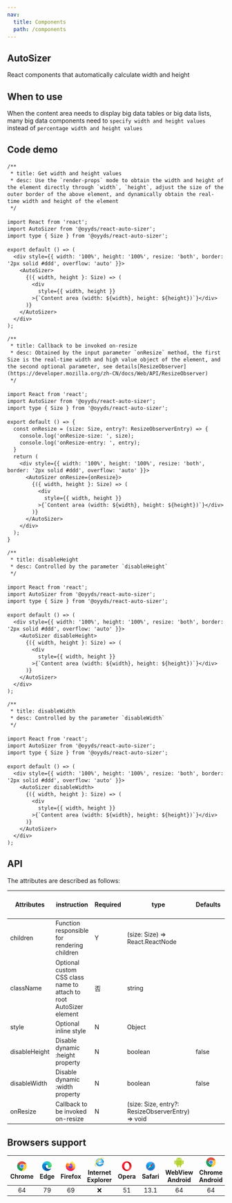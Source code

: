 ```yaml
---
nav:
  title: Components
  path: /components
---
```


## AutoSizer

React components that automatically calculate width and height

## When to use

When the content area needs to display big data tables or big data lists, many big data components need to `specify width and height values` instead of `percentage width and height values`

## Code demo

```tsx
/**
 * title: Get width and height values
 * desc: Use the `render-props` mode to obtain the width and height of the element directly through `width`, `height`, adjust the size of the outer border of the above element, and dynamically obtain the real-time width and height of the element
 */

import React from 'react';
import AutoSizer from '@oyyds/react-auto-sizer';
import type { Size } from '@oyyds/react-auto-sizer';

export default () => (
  <div style={{ width: '100%', height: '100%', resize: 'both', border: '2px solid #ddd', overflow: 'auto' }}>
    <AutoSizer>
      {({ width, height }: Size) => (
        <div
          style={{ width, height }}
        >{`Content area (width: ${width}, height: ${height})`}</div>
      )}
    </AutoSizer>
  </div>
);
```

```tsx
/**
 * title: Callback to be invoked on-resize
 * desc: Obtained by the input parameter `onResize` method, the first Size is the real-time width and high value object of the element, and the second optional parameter, see details[ResizeObserver](https://developer.mozilla.org/zh-CN/docs/Web/API/ResizeObserver)
 */

import React from 'react';
import AutoSizer from '@oyyds/react-auto-sizer';
import type { Size } from '@oyyds/react-auto-sizer';

export default () => {
  const onResize = (size: Size, entry?: ResizeObserverEntry) => {
    console.log('onResize-size: ', size);
    console.log('onResize-entry: ', entry);
  }
  return (
    <div style={{ width: '100%', height: '100%', resize: 'both', border: '2px solid #ddd', overflow: 'auto' }}>
      <AutoSizer onResize={onResize}>
        {({ width, height }: Size) => (
          <div
            style={{ width, height }}
          >{`Content area (width: ${width}, height: ${height})`}</div>
        )}
      </AutoSizer>
    </div>
  );
}
```

```tsx
/**
 * title: disableHeight
 * desc: Controlled by the parameter `disableHeight`
 */

import React from 'react';
import AutoSizer from '@oyyds/react-auto-sizer';
import type { Size } from '@oyyds/react-auto-sizer';

export default () => (
  <div style={{ width: '100%', height: '100%', resize: 'both', border: '2px solid #ddd', overflow: 'auto' }}>
    <AutoSizer disableHeight>
      {({ width, height }: Size) => (
        <div
          style={{ width, height }}
        >{`Content area (width: ${width}, height: ${height})`}</div>
      )}
    </AutoSizer>
  </div>
);
```

```tsx
/**
 * title: disableWidth
 * desc: Controlled by the parameter `disableWidth`
 */

import React from 'react';
import AutoSizer from '@oyyds/react-auto-sizer';
import type { Size } from '@oyyds/react-auto-sizer';

export default () => (
  <div style={{ width: '100%', height: '100%', resize: 'both', border: '2px solid #ddd', overflow: 'auto' }}>
    <AutoSizer disableWidth>
      {({ width, height }: Size) => (
        <div
          style={{ width, height }}
        >{`Content area (width: ${width}, height: ${height})`}</div>
      )}
    </AutoSizer>
  </div>
);
```

## API

The attributes are described as follows:

| Attributes          | instruction                                            | Required | type                           | Defaults  | 版Version本 |
|---------------------|--------------------------------------------------------|------|---------------------------------|--------|----|
| children            | Function responsible for rendering children            | Y    | (size: Size) => React.ReactNode  |        |    |
| className           | Optional custom CSS class name to attach to root AutoSizer element  | 否    | string                           |        |    |
| style               | Optional inline style                                  | N    | Object                           |   |    |
| disableHeight       | Disable dynamic :height property                       | N    | boolean                           |   false  |    |
| disableWidth        | Disable dynamic :width property                        | N    | boolean                           |   false   |    |
| onResize            | Callback to be invoked on-resize                       | N    | (size: Size, entry?: ResizeObserverEntry) => void |   |    |

## Browsers support

| <img src="https://raw.githubusercontent.com/niexq/picbed/main/picgo/chrome-logo.png" alt="Chrome" width="24px" height="24px" /><br/>Chrome | <img src="https://raw.githubusercontent.com/niexq/picbed/main/picgo/edge-logo.png" alt="IE / Edge" width="24px" height="24px" /><br/> Edge | <img src="https://raw.githubusercontent.com/niexq/picbed/main/picgo/firefox-logo.png" alt="Firefox" width="24px" height="24px" /><br/>Firefox | <img src="https://raw.githubusercontent.com/niexq/picbed/main/picgo/ie-logo.png" alt="Safari" width="24px" height="24px" /><br/>Internet Explorer | <img src="https://raw.githubusercontent.com/niexq/picbed/main/picgo/opera-logo.png" alt="Opera" width="24px" height="24px" /><br/>Opera | <img src="https://raw.githubusercontent.com/niexq/picbed/main/picgo/safari-logo.png" alt="Safari" width="24px" height="24px" /><br/>Safari | <img src="https://raw.githubusercontent.com/niexq/picbed/main/picgo/android-logo.png" alt="Safari" width="24px" height="24px" /><br/>WebView Android | <img src="https://raw.githubusercontent.com/niexq/picbed/main/picgo/chrome-logo.png" alt="Chrome" width="24px" height="24px" /><br/>Chrome Android | <img src="https://raw.githubusercontent.com/niexq/picbed/main/picgo/firefox-logo.png" alt="Firefox" width="24px" height="24px" /><br/>Firefox Android | <img src="https://raw.githubusercontent.com/niexq/picbed/main/picgo/opera-logo.png" alt="Opera" width="24px" height="24px" /><br/>Opera Android | <img src="https://raw.githubusercontent.com/niexq/picbed/main/picgo/safari-logo.png" alt="Safari" width="24px" height="24px" /><br/>Safari iOS | <img src="https://raw.githubusercontent.com/niexq/picbed/main/picgo/samsung-logo.png" alt="Samsung" width="24px" height="24px" /><br/>Samsung Internet |
| :-------: | :-------: | :-------: | :-------: | :-------: | :-------: | :-------: | :-------: | :-------: | :-------: | :-------: | :-------: |
|    64     |    79     |    69     |    ❌     |    51     |   13.1    |    64     |    64     |    79     |    47     |   13.4    |    9.0    |